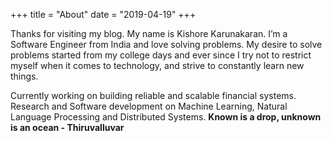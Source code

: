 +++
title = "About"
date = "2019-04-19"
+++

Thanks for visiting my blog. My name is Kishore Karunakaran. I’m a Software Engineer from India and love solving problems. My desire to solve problems started from my college days and ever since I try not to restrict myself when it comes to technology, and strive to constantly learn new things.

Currently working on building reliable and scalable financial systems. Research and Software development on Machine Learning, Natural Language Processing and Distributed Systems.
**Known is a drop, unknown is an ocean - Thiruvalluvar**